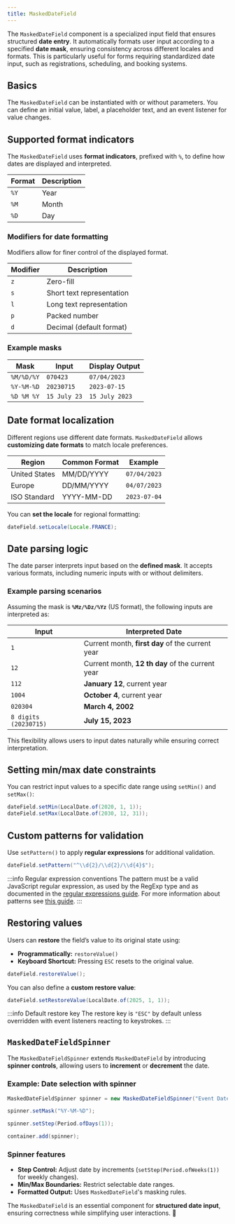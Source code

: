 ```yaml
---
title: MaskedDateField
---
```


The `MaskedDateField` component is a specialized input field that ensures structured **date entry**. It automatically formats user input according to a specified **date mask**, ensuring consistency across different locales and formats. This is particularly useful for forms requiring standardized date input, such as registrations, scheduling, and booking systems.

## Basics

The `MaskedDateField` can be instantiated with or without parameters. You can define an initial value, label, a placeholder text, and an event listener for value changes.

## Supported format indicators

The `MaskedDateField` uses **format indicators**, prefixed with `%`, to define how dates are displayed and interpreted.

| Format  | Description |
|---------|------------|
| `%Y`    | Year       |
| `%M`    | Month      |
| `%D`    | Day        |

### Modifiers for date formatting

Modifiers allow for finer control of the displayed format.

| Modifier | Description                     |
|----------|---------------------------------|
| `z`      | Zero-fill                      |
| `s`      | Short text representation      |
| `l`      | Long text representation       |
| `p`      | Packed number                  |
| `d`      | Decimal (default format)       |

### Example masks

| Mask         | Input        | Display Output  |
|-------------|-------------|----------------|
| `%M/%D/%Y`  | `070423`    | `07/04/2023`  |
| `%Y-%M-%D`  | `20230715`  | `2023-07-15`  |
| `%D %M %Y`  | `15 July 23` | `15 July 2023` |

## Date format localization

Different regions use different date formats. `MaskedDateField` allows **customizing date formats** to match locale preferences.

| Region        | Common Format      | Example |
|--------------|-------------------|---------|
| United States | MM/DD/YYYY        | `07/04/2023` |
| Europe       | DD/MM/YYYY        | `04/07/2023` |
| ISO Standard | YYYY-MM-DD        | `2023-07-04` |

You can **set the locale** for regional formatting:

```java
dateField.setLocale(Locale.FRANCE); 
```

## Date parsing logic

The date parser interprets input based on the **defined mask**. It accepts various formats, including numeric inputs with or without delimiters.

### Example parsing scenarios

Assuming the mask is **`%Mz/%Dz/%Yz`** (US format), the following inputs are interpreted as:

| Input  | Interpreted Date |
|--------|----------------|
| `1`    | Current month, **first day** of the current year |
| `12`   | Current month, **12 th day** of the current year |
| `112`  | **January 12**, current year |
| `1004` | **October 4**, current year |
| `020304` | **March 4, 2002** |
| `8 digits (20230715)` | **July 15, 2023** |

This flexibility allows users to input dates naturally while ensuring correct interpretation.

## Setting min/max date constraints

You can restrict input values to a specific date range using `setMin()` and `setMax()`:

```java
dateField.setMin(LocalDate.of(2020, 1, 1)); 
dateField.setMax(LocalDate.of(2030, 12, 31)); 
```

## Custom patterns for validation

Use `setPattern()` to apply **regular expressions** for additional validation.

```java
dateField.setPattern("^\\d{2}/\\d{2}/\\d{4}$");
```

:::info Regular expression conventions
The pattern must be a valid JavaScript regular expression, as used by the RegExp type and as documented in the [regular expressions guide](https://developer.mozilla.org/en-US/docs/Web/JavaScript/Guide/Regular_expressions). For more information about patterns see [this guide](https://developer.mozilla.org/en-US/docs/Web/HTML/Attributes/pattern#overview).
:::

## Restoring values

Users can **restore** the field’s value to its original state using:

- **Programmatically:** `restoreValue()`
- **Keyboard Shortcut:** Pressing `ESC` resets to the original value.

```java
dateField.restoreValue(); 
```

You can also define a **custom restore value**:

```java
dateField.setRestoreValue(LocalDate.of(2025, 1, 1)); 
```

:::info Default restore key
The restore key is `"ESC"` by default unless overridden with event listeners reacting to keystrokes.
:::

## `MaskedDateFieldSpinner`

The `MaskedDateFieldSpinner` extends `MaskedDateField` by introducing **spinner controls**, allowing users to **increment** or **decrement** the date.

### Example: Date selection with spinner

```java
MaskedDateFieldSpinner spinner = new MaskedDateFieldSpinner("Event Date", LocalDate.of(2024, 6, 15));

spinner.setMask("%Y-%M-%D"); 

spinner.setStep(Period.ofDays(1));

container.add(spinner);
```

### Spinner features
- **Step Control:** Adjust date by increments (`setStep(Period.ofWeeks(1))` for weekly changes).
- **Min/Max Boundaries:** Restrict selectable date ranges.
- **Formatted Output:** Uses `MaskedDateField`'s masking rules.

The `MaskedDateField` is an essential component for **structured date input**, ensuring correctness while simplifying user interactions. 🚀
